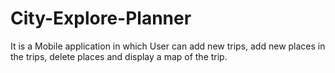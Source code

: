 # City-Explore-Planner

It is a Mobile application in which User can add new trips, add new places in the trips, delete places and display a map of the trip.

